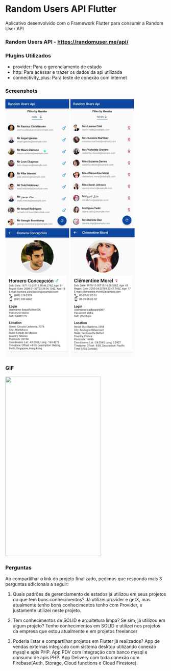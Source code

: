 # Random Users API Flutter

Aplicativo desenvolvido com o Framework Flutter para consumir a Random User API  


### Random Users API - https://randomuser.me/api/

### Plugins Utilizados
- provider: Para o gerenciamento de estado
- http: Para acessar e trazer os dados da api utilizada
- connectivity_plus: Para teste de conexão com internet


### Screenshots

<img src="https://github.com/DanylloNascimento/random-userapi_flutter/blob/main/assets/users%20male.jpg" height="400em"> <img src="https://github.com/DanylloNascimento/random-userapi_flutter/blob/main/assets/users%20female.jpg"  height="400em"> <img src="https://github.com/DanylloNascimento/random-userapi_flutter/blob/main/assets/userview%20male.jpg" height="400em"> <img src="https://github.com/DanylloNascimento/random-userapi_flutter/blob/main/assets/userview%20female.jpg" height="400em">

### GIF
<img src="https://github.com/DanylloNascimento/random-userapi_flutter/blob/main/assets/gif.gif" height="560em" width="300">


### Perguntas

Ao compartilhar o link do projeto finalizado, pedimos que responda mais 3 perguntas adicionais a seguir:

1) Quais padrões de gerenciamento de estados já utilizou em seus projetos ou que tem bons conhecimentos?
    Já utilizei provider e getX, mas atualmente tenho bons conhecimentos tenho com Provider, e justamente utilizei neste projeto. 

2) Tem conhecimentos de SOLID e arquitetura limpa? Se sim, já utilizou em algum projeto?
    Tenho conhecimentos em SOLID e utilizei nos projetos da empresa que estou atualmente e em projetos freelancer

3) Poderia listar e compartilhar projetos em Flutter já realizados?
    App de vendas externas integrado com sistema desktop utilizando conexão mysql e apis PHP. 
    App PDV com integração com banco mysql e consumo de apis PHP.
    App Delivery com toda conexão com Firebase(Auth, Storage, Cloud functions e Cloud Firestore). 